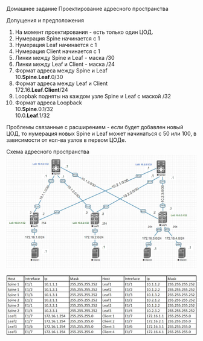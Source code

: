 Домашнее задание
Проектирование адресного пространства

Допущения и предположения
1. На момент проектирования - есть только один ЦОД.
2. Нумерация Spine начинается с 1
3. Нумерация Leaf начинается с 1
4. Нумерация Client начинается с 1
5. Линки между Spine и Leaf - маска /30
6. Линки между Leaf и Client  - маска /24
7. Формат адреса между Spine и Leaf  
         10.__Spine__.__Leaf__.0/30
8. Формат адреса между Leaf и Client  
         172.16.__Leaf__.__Client__/24  
9. Loopbak подняты на каждом узле Spine и Leaf с маской /32
10. Формат адреса Loopback  
          10.__Spine__.0.1/32  
          10.0.__Leaf__.1/32  

Проблемы связанные с расширением - если будет добавлен новый ЦОД, то нумерация новых Spine и Leaf может начинаться с 50 или 100, 
в зависимости от кол-ва узлов в первом ЦОДе.  

Схема адресного пространства
![alt-текст](https://github.com/AndreyIvanov1972/Otus-COD/blob/main/DZ1/DZ-1-map%20of%20net1.JPG  "Схема адресного пространства")

![alt-текст](https://github.com/AndreyIvanov1972/Otus-COD/blob/main/DZ1/DZ-1-com%20table.JPG)

